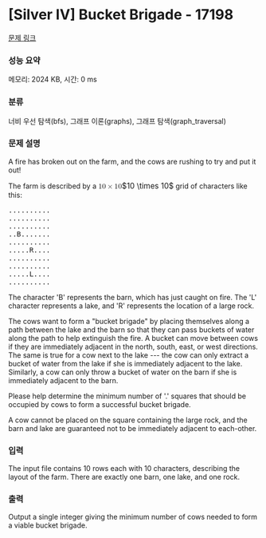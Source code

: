 # [Silver IV] Bucket Brigade - 17198 

[문제 링크](https://www.acmicpc.net/problem/17198) 

### 성능 요약

메모리: 2024 KB, 시간: 0 ms

### 분류

너비 우선 탐색(bfs), 그래프 이론(graphs), 그래프 탐색(graph_traversal)

### 문제 설명

<p>A fire has broken out on the farm, and the cows are rushing to try and put it out!</p>

<p>The farm is described by a <mjx-container class="MathJax" jax="CHTML" style="font-size: 109%; position: relative;"><mjx-math class="MJX-TEX" aria-hidden="true"><mjx-mn class="mjx-n"><mjx-c class="mjx-c31"></mjx-c><mjx-c class="mjx-c30"></mjx-c></mjx-mn><mjx-mo class="mjx-n" space="3"><mjx-c class="mjx-cD7"></mjx-c></mjx-mo><mjx-mn class="mjx-n" space="3"><mjx-c class="mjx-c31"></mjx-c><mjx-c class="mjx-c30"></mjx-c></mjx-mn></mjx-math><mjx-assistive-mml unselectable="on" display="inline"><math xmlns="http://www.w3.org/1998/Math/MathML"><mn>10</mn><mo>×</mo><mn>10</mn></math></mjx-assistive-mml><span aria-hidden="true" class="no-mathjax mjx-copytext">$10 \times 10$</span></mjx-container> grid of characters like this:</p>

<pre>..........
..........
..........
..B.......
..........
.....R....
..........
..........
.....L....
..........
</pre>

<p>The character 'B' represents the barn, which has just caught on fire. The 'L' character represents a lake, and 'R' represents the location of a large rock.</p>

<p>The cows want to form a "bucket brigade" by placing themselves along a path between the lake and the barn so that they can pass buckets of water along the path to help extinguish the fire. A bucket can move between cows if they are immediately adjacent in the north, south, east, or west directions. The same is true for a cow next to the lake --- the cow can only extract a bucket of water from the lake if she is immediately adjacent to the lake. Similarly, a cow can only throw a bucket of water on the barn if she is immediately adjacent to the barn.</p>

<p>Please help determine the minimum number of '.' squares that should be occupied by cows to form a successful bucket brigade.</p>

<p>A cow cannot be placed on the square containing the large rock, and the barn and lake are guaranteed not to be immediately adjacent to each-other.</p>

### 입력 

 <p>The input file contains 10 rows each with 10 characters, describing the layout of the farm. There are exactly one barn, one lake, and one rock.</p>

### 출력 

 <p>Output a single integer giving the minimum number of cows needed to form a viable bucket brigade.</p>

